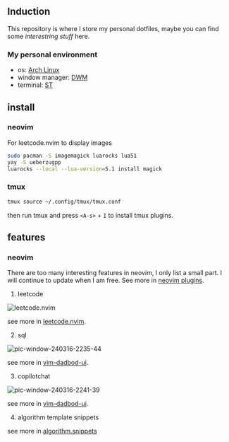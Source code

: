 ## Induction

This repository is where I store my personal dotfiles, maybe you can find some *interestring stuff* here.

### My personal environment

- os: [Arch Linux](https://archlinux.org/)
- window manager: [DWM](https://dwm.suckless.org/)
- terminal: [ST](https://st.suckless.org/)

## install

### neovim

For leetcode.nvim to display images
```bash
sudo pacman -S imagemagick luarocks lua51
yay -S ueberzugpp
luarocks --local --lua-version=5.1 install magick
```
### tmux
```bash
tmux source ~/.config/tmux/tmux.conf
```
then run tmux and press `<A-s>` + `I` to install tmux plugins.

## features

### neovim

There are too many interesting features in neovim, I only list a small part.
I will continue to update when I am free.
See more in [neovim plugins](./.config/nvim/lua/plugins).

1. leetcode

![leetcode.nvim](https://github.com/m1dsolo/dotfiles/assets/74849775/69ef3c3e-619e-4c01-8f08-52f85fc138cc)

see more in [leetcode.nvim](https://github.com/kawre/leetcode.nvim).

2. sql

![pic-window-240316-2235-44](https://github.com/m1dsolo/dotfiles/assets/74849775/c097b717-e9ba-4ffe-88fb-1cf146ac0cd8)

see more in [vim-dadbod-ui](https://github.com/kristijanhusak/vim-dadbod-ui).

3. copilotchat

![pic-window-240316-2241-39](https://github.com/m1dsolo/dotfiles/assets/74849775/5d0f5d90-bb81-41b3-856c-e463f5afb4ae)

see more in [vim-dadbod-ui](https://github.com/CopilotC-Nvim/CopilotChat.nvim).

4. algorithm template snippets

see more in [algorithm.snippets](./.config/nvim/snippets/cpp/algorithm.snippets)

